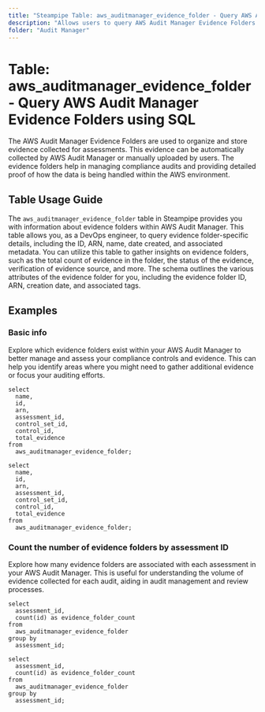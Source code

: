 ```yaml
---
title: "Steampipe Table: aws_auditmanager_evidence_folder - Query AWS Audit Manager Evidence Folders using SQL"
description: "Allows users to query AWS Audit Manager Evidence Folders to get comprehensive details about the evidence folders in the AWS Audit Manager service."
folder: "Audit Manager"
---
```


# Table: aws_auditmanager_evidence_folder - Query AWS Audit Manager Evidence Folders using SQL

The AWS Audit Manager Evidence Folders are used to organize and store evidence collected for assessments. This evidence can be automatically collected by AWS Audit Manager or manually uploaded by users. The evidence folders help in managing compliance audits and providing detailed proof of how the data is being handled within the AWS environment.

## Table Usage Guide

The `aws_auditmanager_evidence_folder` table in Steampipe provides you with information about evidence folders within AWS Audit Manager. This table allows you, as a DevOps engineer, to query evidence folder-specific details, including the ID, ARN, name, date created, and associated metadata. You can utilize this table to gather insights on evidence folders, such as the total count of evidence in the folder, the status of the evidence, verification of evidence source, and more. The schema outlines the various attributes of the evidence folder for you, including the evidence folder ID, ARN, creation date, and associated tags.

## Examples

### Basic info
Explore which evidence folders exist within your AWS Audit Manager to better manage and assess your compliance controls and evidence. This can help you identify areas where you might need to gather additional evidence or focus your auditing efforts.

```sql+postgres
select
  name,
  id,
  arn,
  assessment_id,
  control_set_id,
  control_id,
  total_evidence
from
  aws_auditmanager_evidence_folder;
```

```sql+sqlite
select
  name,
  id,
  arn,
  assessment_id,
  control_set_id,
  control_id,
  total_evidence
from
  aws_auditmanager_evidence_folder;
```

### Count the number of evidence folders by assessment ID
Explore how many evidence folders are associated with each assessment in your AWS Audit Manager. This is useful for understanding the volume of evidence collected for each audit, aiding in audit management and review processes.

```sql+postgres
select
  assessment_id,
  count(id) as evidence_folder_count
from
  aws_auditmanager_evidence_folder
group by
  assessment_id;
```

```sql+sqlite
select
  assessment_id,
  count(id) as evidence_folder_count
from
  aws_auditmanager_evidence_folder
group by
  assessment_id;
```